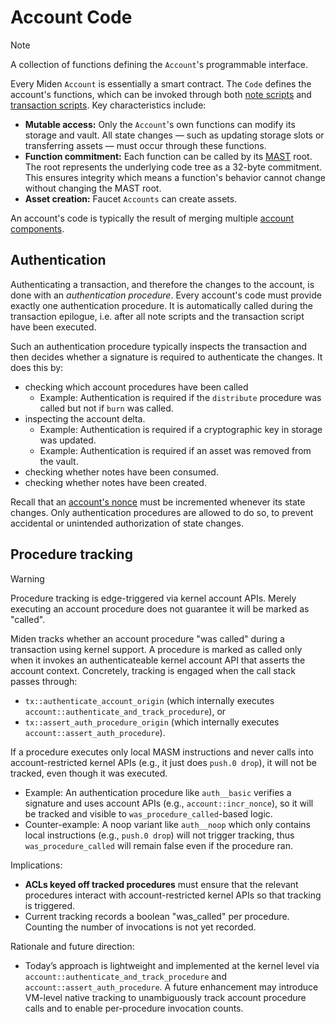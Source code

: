 # Account Code

> [!Note]
> A collection of functions defining the `Account`'s programmable interface.

Every Miden `Account` is essentially a smart contract. The `Code` defines the account's functions, which can be invoked through both [note scripts](../note.md#script) and [transaction scripts](../transaction.md#inputs). Key characteristics include:

- **Mutable access:** Only the `Account`'s own functions can modify its storage and vault. All state changes — such as updating storage slots or transferring assets — must occur through these functions.
- **Function commitment:** Each function can be called by its [MAST](https://0xMiden.github.io/miden-vm/user_docs/assembly/main.html) root. The root represents the underlying code tree as a 32-byte commitment. This ensures integrity which means a function's behavior cannot change without changing the MAST root.
- **Asset creation:** Faucet `Accounts` can create assets.

An account's code is typically the result of merging multiple [account components](./component.md).

## Authentication

Authenticating a transaction, and therefore the changes to the account, is done with an _authentication procedure_. Every account's code must provide exactly one authentication procedure. It is automatically called during the transaction epilogue, i.e. after all note scripts and the transaction script have been executed.

Such an authentication procedure typically inspects the transaction and then decides whether a signature is required to authenticate the changes. It does this by:
- checking which account procedures have been called
  - Example: Authentication is required if the `distribute` procedure was called but not if `burn` was called.
- inspecting the account delta.
  - Example: Authentication is required if a cryptographic key in storage was updated.
  - Example: Authentication is required if an asset was removed from the vault.
- checking whether notes have been consumed.
- checking whether notes have been created.

Recall that an [account's nonce](overview.md#nonce) must be incremented whenever its state changes. Only authentication procedures are allowed to do so, to prevent accidental or unintended authorization of state changes.

## Procedure tracking

> [!Warning]
> Procedure tracking is edge-triggered via kernel account APIs. Merely executing an account procedure does not guarantee it will be marked as "called".

Miden tracks whether an account procedure "was called" during a transaction using kernel support. A procedure is marked as called only when it invokes an authenticateable kernel account API that asserts the account context. Concretely, tracking is engaged when the call stack passes through:

- `tx::authenticate_account_origin` (which internally executes `account::authenticate_and_track_procedure`), or
- `tx::assert_auth_procedure_origin` (which internally executes `account::assert_auth_procedure`).

If a procedure executes only local MASM instructions and never calls into account-restricted kernel APIs (e.g., it just does `push.0 drop`), it will not be tracked, even though it was executed.

- Example: An authentication procedure like `auth__basic` verifies a signature and uses account APIs (e.g., `account::incr_nonce`), so it will be tracked and visible to `was_procedure_called`-based logic.
- Counter-example: A noop variant like `auth__noop` which only contains local instructions (e.g., `push.0 drop`) will not trigger tracking, thus `was_procedure_called` will remain false even if the procedure ran.

Implications:
- **ACLs keyed off tracked procedures** must ensure that the relevant procedures interact with account-restricted kernel APIs so that tracking is triggered.
- Current tracking records a boolean "was_called" per procedure. Counting the number of invocations is not yet recorded.

Rationale and future direction:
- Today’s approach is lightweight and implemented at the kernel level via `account::authenticate_and_track_procedure` and `account::assert_auth_procedure`. A future enhancement may introduce VM-level native tracking to unambiguously track account procedure calls and to enable per-procedure invocation counts.
